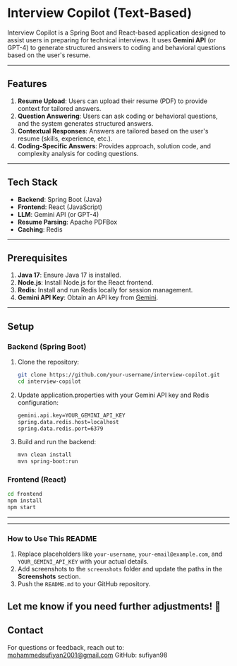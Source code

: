 # Interview Copilot (Text-Based)

Interview Copilot is a Spring Boot and React-based application designed to assist users in preparing for technical interviews. It uses **Gemini API** (or GPT-4) to generate structured answers to coding and behavioral questions based on the user's resume.

---

## Features

1. **Resume Upload**: Users can upload their resume (PDF) to provide context for tailored answers.
2. **Question Answering**: Users can ask coding or behavioral questions, and the system generates structured answers.
3. **Contextual Responses**: Answers are tailored based on the user's resume (skills, experience, etc.).
4. **Coding-Specific Answers**: Provides approach, solution code, and complexity analysis for coding questions.

---

## Tech Stack

- **Backend**: Spring Boot (Java)
- **Frontend**: React (JavaScript)
- **LLM**: Gemini API (or GPT-4)
- **Resume Parsing**: Apache PDFBox
- **Caching**: Redis

---

## Prerequisites

1. **Java 17**: Ensure Java 17 is installed.
2. **Node.js**: Install Node.js for the React frontend.
3. **Redis**: Install and run Redis locally for session management.
4. **Gemini API Key**: Obtain an API key from [Gemini](https://ai.google.dev/).

---

## Setup

### Backend (Spring Boot)

1. Clone the repository:
   ```bash
   git clone https://github.com/your-username/interview-copilot.git
   cd interview-copilot
   ```
2. Update application.properties with your Gemini API key and Redis configuration:
   ```bash
   gemini.api.key=YOUR_GEMINI_API_KEY
   spring.data.redis.host=localhost
   spring.data.redis.port=6379
   ```
3. Build and run the backend:
   ```bash
   mvn clean install
   mvn spring-boot:run
   ```

### Frontend (React)

```bash
cd frontend
npm install
npm start
```
---

---

### **How to Use This README**
1. Replace placeholders like `your-username`, `your-email@example.com`, and `YOUR_GEMINI_API_KEY` with your actual details.
2. Add screenshots to the `screenshots` folder and update the paths in the **Screenshots** section.
3. Push the `README.md` to your GitHub repository.

Let me know if you need further adjustments! 🚀
---
## Contact
For questions or feedback, reach out to:
mohammedsufiyan2001@gmail.com
GitHub: sufiyan98



